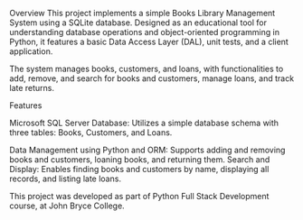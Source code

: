 Overview
This project implements a simple Books Library Management System using a SQLite database. Designed as an educational tool for understanding database operations and object-oriented programming in Python, it features a basic Data Access Layer (DAL), unit tests, and a client application.

The system manages books, customers, and loans, with functionalities to add, remove, and search for books and customers, manage loans, and track late returns.

Features

Microsoft SQL Server Database: Utilizes a simple database schema with three tables: Books, Customers, and Loans.

Data Management using Python and ORM: Supports adding and removing books and customers, loaning books, and returning them.
Search and Display: Enables finding books and customers by name, displaying all records, and listing late loans.

This project was developed as part of Python Full Stack Development course, at John Bryce College. 
